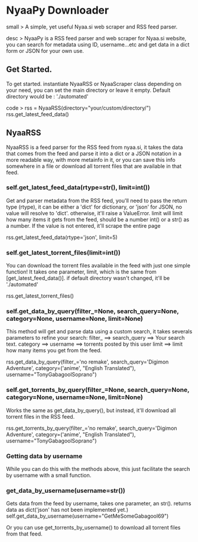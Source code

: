 ﻿# NyaaPy Downloader

small > A simple, yet useful Nyaa.si web scraper and RSS feed parser.

desc > NyaaPy is a RSS feed parser and web scraper for Nyaa.si website, you can search for metadata using ID, username...etc
and get data in a dict form or JSON for your own use.

## Get Started.

To get started. instantiate NyaaRSS or NyaaScraper class depending on your need, you can set the main directory or leave it empty. Default directory would be : './automated'

code >
    rss = NyaaRSS(directory="your/custom/directory/")
    rss.get_latest_feed_data()

## NyaaRSS

NyaaRSS is a feed parser for the RSS feed from nyaa.si, it takes the data that comes from the feed and parse it into a dict or
a JSON notation in a more readable way, with more metainfo in it, or you can save this info somewhere in a file or download 
all torrent files that are available in that feed.

### self.get_latest_feed_data(rtype=str(), limit=int())

Get and parser metadata from the RSS feed, you'll need to pass the return type (rtype), it can be either a 'dict' for dictionary, or 'json' for JSON, no value will resolve to 'dict'. otherwise, it'll raise a ValueError. limit will limit how
many items it gets from the feed, should be a number int() or a str() as a number. If the value is not entered, it'll scrape
the entire page

rss.get_latest_feed_data(rtype='json', limit=5)

### self.get_latest_torrent_files(limit=int())


You can download the torrent files available in the feed with just one simple function! It takes one parameter, limit, which is
the same from [get_latest_feed_data()]. if default directory wasn't changed, it'll be './automated'

rss.get_latest_torrent_files()

### self.get_data_by_query(filter_=None, search_query=None, category=None, username=None, limit=None)


This method will get and parse data using a custom search, it takes severals parameters to refine your search:
filter_ ==>
search_query ==> Your search text.
category ==>
username ==> torrents posted by this user
limit ==> limit how many items you get from the feed.

rss.get_data_by_query(filter_='no remake', search_query='Digimon Adventure', category=('anime', "English Translated"), username="TonyGabagoolSoprano")


### self.get_torrents_by_query(filter_=None, search_query=None, category=None, username=None, limit=None)
Works the same as get_data_by_query(), but instead, it'll download all torrent files in the RSS feed.

rss.get_torrents_by_query(filter_='no remake', search_query='Digimon Adventure', category=('anime', "English Translated"), username="TonyGabagoolSoprano")


### Getting data by username
While you can do this with the methods above, this just facilitate the search by username with a small function.

### get_data_by_username(username=str())
Gets data from the feed by username, takes one parameter, an str(). returns data as dict('json' has not been implemented yet.)
self.get_data_by_username(username="GetMeSomeGabagool69")

Or you can use get_torrents_by_username() to download all torrent files from that feed.

